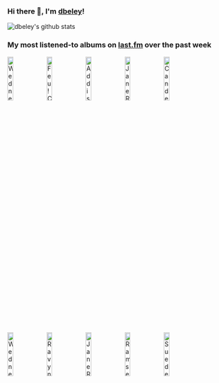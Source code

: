 ### Hi there 👋, I'm [dbeley](https://dbeley.ovh/en)!

![dbeley's github stats](https://github-readme-stats.vercel.app/api?username=dbeley)

### My most listened-to albums on [last.fm](https://www.last.fm/user/d_beley) over the past week

[<img src='https://lastfm.freetls.fastly.net/i/u/300x300/fa074207f800d84d41158081db45054f.jpg' width='16%' alt='Wednesday - Bleeds'>](https://www.last.fm/music/wednesday/bleeds)&nbsp;
[<img src='https://lastfm.freetls.fastly.net/i/u/300x300/7fd1aa07649e0f1ab607a88a84ee3db7.jpg' width='16%' alt='Feu! Chatterton - Labyrinthe'>](https://www.last.fm/music/feu%2521%2bchatterton/labyrinthe)&nbsp;
[<img src='https://lastfm.freetls.fastly.net/i/u/300x300/16cf624f60941f15aa0ddef16dba430e.png' width='16%' alt='Addison Rae - Addison'>](https://www.last.fm/music/addison%2brae/addison)&nbsp;
[<img src='https://lastfm.freetls.fastly.net/i/u/300x300/543cc0aee1c6e279f9d8ce4d258bf16d.jpg' width='16%' alt='Jane Remover - Frailty'>](https://www.last.fm/music/jane%2bremover/frailty)&nbsp;
[<img src='https://lastfm.freetls.fastly.net/i/u/300x300/3701220ab615b5dfa7ed8d687b30f98f.jpg' width='16%' alt='Candelabro - Deseo, carne y voluntad'>](https://www.last.fm/music/candelabro/deseo%252c%2bcarne%2by%2bvoluntad)&nbsp;
<br>
[<img src='https://lastfm.freetls.fastly.net/i/u/300x300/cb31ce83e7d4ab4457e10809c4e2066e.jpg' width='16%' alt='Wednesday - Rat Saw God'>](https://www.last.fm/music/wednesday/rat%2bsaw%2bgod)&nbsp;
[<img src='https://lastfm.freetls.fastly.net/i/u/300x300/abf6d2550d60aecebc27bf20d77c3462.jpg' width='16%' alt='Ravyn Lenae - Birds Eye'>](https://www.last.fm/music/ravyn%2blenae/bird%2527s%2beye)&nbsp;
[<img src='https://lastfm.freetls.fastly.net/i/u/300x300/7e63ec5a92240a2f3292aa15bd5af39a.jpg' width='16%' alt='Jane Remover - Revengeseekerz'>](https://www.last.fm/music/jane%2bremover/revengeseekerz)&nbsp;
[<img src='https://lastfm.freetls.fastly.net/i/u/300x300/e171fcecf98201d6b03a29cb9d564d2f.jpg' width='16%' alt='Ramsey Lewis - Routes'>](https://www.last.fm/music/ramsey%2blewis/routes)&nbsp;
[<img src='https://lastfm.freetls.fastly.net/i/u/300x300/18e20638faf14097a6f6d630ddcbb2b1.png' width='16%' alt='Suede - Dog Man Star'>](https://www.last.fm/music/suede/dog%2bman%2bstar)&nbsp;
<br>
